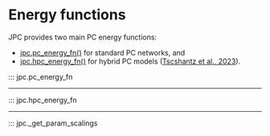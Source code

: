 # Energy functions

JPC provides two main PC energy functions:

* [jpc.pc_energy_fn()](https://thebuckleylab.github.io/jpc/api/Energy%20functions/#jpc.pc_energy_fn) 
for standard PC networks, and
* [jpc.hpc_energy_fn()](https://thebuckleylab.github.io/jpc/api/Energy%20functions/#jpc.hpc_energy_fn) 
for hybrid PC models ([Tscshantz et al., 2023](https://journals.plos.org/ploscompbiol/article?id=10.1371/journal.pcbi.1011280)).

::: jpc.pc_energy_fn

---

::: jpc.hpc_energy_fn

---

::: jpc._get_param_scalings